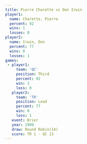 ```yaml
---
title: Pierre Charette vs Don Irwin
player1:                
  name: Charette, Pierre
  percent: 92           
  wins: 1               
  losses: 0             
player2:                
  name: Irwin, Don      
  percent: 77           
  wins: 0               
  losses: 1             
games:
 - player1:         
     team: 'QC'     
     position: Third
     percent: 92    
     win: 1         
     loss: 0        
   player2:        
     team: 'TR'    
     position: Lead
     percent: 77   
     win: 0        
     loss: 1       
   event: Brier         
   year: 1999           
   draw: Round Robin(14)
   score: TR 1 - QC 13  
---
```

